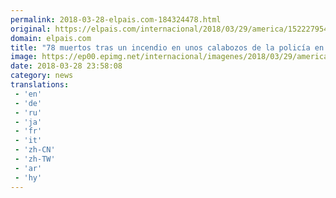 ```yaml
---
permalink: 2018-03-28-elpais.com-184324478.html
original: https://elpais.com/internacional/2018/03/29/america/1522279549_912322.html#?ref=rss&format=simple&link=link
domain: elpais.com
title: "78 muertos tras un incendio en unos calabozos de la policía en Venezuela"
image: https://ep00.epimg.net/internacional/imagenes/2018/03/29/america/1522279549_912322_1522279856_rrss_normal.jpg
date: 2018-03-28 23:58:08
category: news
translations: 
 - 'en'
 - 'de'
 - 'ru'
 - 'ja'
 - 'fr'
 - 'it'
 - 'zh-CN'
 - 'zh-TW'
 - 'ar'
 - 'hy'
---
```


